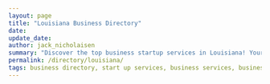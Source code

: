 ```yaml
---
layout: page
title: "Louisiana Business Directory"
date: 
update_date: 
author: jack_nicholaisen
summary: "Discover the top business startup services in Louisiana! Your ultimate guide to launching a successful venture."  
permalink: /directory/louisiana/
tags: business directory, start up services, business services, business lawyers, registered agents,
---
```


